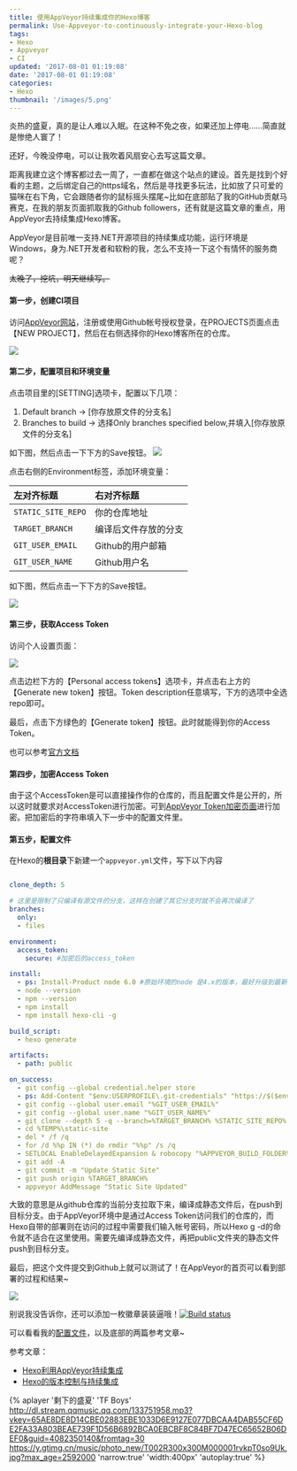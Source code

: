 ```yaml
---
title: 使用AppVeyor持续集成你的Hexo博客
permalink: Use-Appveyor-to-continuously-integrate-your-Hexo-blog
tags:
- Hexo
- Appveyor
- CI
updated: '2017-08-01 01:19:08'
date: '2017-08-01 01:19:08'
categories: 
- Hexo
thumbnail: '/images/5.png'
---
```


炎热的盛夏，真的是让人难以入眠。在这种不免之夜，如果还加上停电……简直就是惨绝人寰了！

还好，今晚没停电，可以让我吹着风扇安心去写这篇文章。

距离我建立这个博客都过去一周了，一直都在做这个站点的建设。首先是找到个好看的主题，之后绑定自己的https域名，然后是寻找更多玩法，比如放了只可爱的猫咪在右下角，它会跟随者你的鼠标摇头摆尾~比如在底部贴了我的GitHub贡献马赛克，在我的朋友页面抓取我的Github followers，还有就是这篇文章的重点，用AppVeyor去持续集成Hexo博客。

AppVeyor是目前唯一支持.NET开源项目的持续集成功能，运行环境是Windows，身为.NET开发者和软粉的我，怎么不支持一下这个有情怀的服务商呢？

<del>太晚了，挖坑，明天继续写。</del> 

#### 第一步，创建CI项目

访问[AppVeyor网站](https://ci.appveyor.com/projects)，注册或使用Github帐号授权登录，在PROJECTS页面点击【NEW PROJECT】，然后在右侧选择你的Hexo博客所在的仓库。

![](/images/1.png)

#### 第二步，配置项目和环境变量

点击项目里的[SETTING]选项卡，配置以下几项：

1. Default branch -> [你存放原文件的分支名]
2. Branches to build -> 选择Only branches specified below,并填入[你存放原文件的分支名]

如下图，然后点击一下下方的Save按钮。
![](/images/2.png)

点击右侧的Environment标签，添加环境变量：

| 左对齐标题 | 右对齐标题 |
| :------| :------ 
| `STATIC_SITE_REPO` | 你的仓库地址 |
| `TARGET_BRANCH` | 编译后文件存放的分支 | 
| `GIT_USER_EMAIL`| Github的用户邮箱 |
| `GIT_USER_NAME` | Github用户名 |

如下图，然后点击一下下方的Save按钮。

![](/images/3.png)

#### 第三步，获取Access Token

访问个人设置页面：

![](/images/4.png)

点击边栏下方的【Personal access tokens】选项卡，并点击右上方的【Generate new token】按钮。Token description任意填写，下方的选项中全选repo即可。

最后，点击下方绿色的【Generate token】按钮。此时就能得到你的Access Token。

也可以参考[官方文档](https://help.github.com/articles/creating-a-personal-access-token-for-the-command-line/)

#### 第四步，加密Access Token

由于这个AccessToken是可以直接操作你的仓库的，而且配置文件是公开的，所以这时就要求对AccessToken进行加密。可到[AppVeyor Token加密页面](https://ci.appveyor.com/tools/encrypt)进行加密。把加密后的字符串填入下一步中的配置文件里。

#### 第五步，配置文件

在Hexo的**根目录**下新建一个`appveyor.yml`文件，写下以下内容

```yaml

clone_depth: 5

# 这里是限制了只编译有源文件的分支，这样在创建了其它分支时就不会再次编译了
branches:
  only:
  - files

environment:
  access_token:
    secure: #加密后的access_token

install:
  - ps: Install-Product node 6.0 #原始环境的node 是4.x的版本，最好升级到最新的版本，防止Hexo的插件无法安装
  - node --version
  - npm --version
  - npm install
  - npm install hexo-cli -g

build_script:
  - hexo generate

artifacts:
  - path: public

on_success:
  - git config --global credential.helper store
  - ps: Add-Content "$env:USERPROFILE\.git-credentials" "https://$($env:access_token):x-oauth-basic@github.com`n"
  - git config --global user.email "%GIT_USER_EMAIL%"
  - git config --global user.name "%GIT_USER_NAME%"
  - git clone --depth 5 -q --branch=%TARGET_BRANCH% %STATIC_SITE_REPO% %TEMP%\static-site
  - cd %TEMP%\static-site
  - del * /f /q
  - for /d %%p IN (*) do rmdir "%%p" /s /q
  - SETLOCAL EnableDelayedExpansion & robocopy "%APPVEYOR_BUILD_FOLDER%\public" "%TEMP%\static-site" /e & IF !ERRORLEVEL! EQU 1 (exit 0) ELSE (IF !ERRORLEVEL! EQU 3 (exit 0) ELSE (exit 1))
  - git add -A
  - git commit -m "Update Static Site"
  - git push origin %TARGET_BRANCH%
  - appveyor AddMessage "Static Site Updated"

```

大致的意思是从github仓库的当前分支拉取下来，编译成静态文件后，在push到目标分支。由于AppVeyor环境中是通过Access Token访问我们的仓库的，而Hexo自带的部署则在访问的过程中需要我们输入帐号密码，所以Hexo g -d的命令就不适合在这里使用。需要先编译成静态文件，再把public文件夹的静态文件push到目标分支。

最后，把这个文件提交到Github上就可以测试了！在AppVeyor的首页可以看到部署的过程和结果~

![](/images/5.png)

别说我没告诉你，还可以添加一枚徽章装装逼哦！[![Build status](https://ci.appveyor.com/api/projects/status/b0wack7uxrvifijj/branch/files?svg=true)](https://ci.appveyor.com/project/ElderJames/elderjames-github-io/branch/files)


可以看看我的[配置文件](https://github.com/ElderJames/elderjames.github.io/blob/files/appveyor.yml)，以及底部的两篇参考文章~

参考文章：
- [Hexo利用AppVeyor持续集成](http://www.shong.win/blog/2017/02/19/hexo-ci/)
- [Hexo的版本控制与持续集成](https://formulahendry.github.io/2016/12/04/hexo-ci/)


{% aplayer '剩下的盛夏' 'TF Boys' http://dl.stream.qqmusic.qq.com/133751958.mp3?vkey=65AE8DE8D14CBE02883EBE1033D6E9127E077DBCAA4DAB55CF6DE2FA33A803BEAE739F1D56B6892BCA0EBCBF8C84BF7D47EC65652B06DEF0&guid=4082350140&fromtag=30 https://y.gtimg.cn/music/photo_new/T002R300x300M000001rvkpT0so9Uk.jpg?max_age=2592000 'narrow:true' 'width:400px' 'autoplay:true' %}